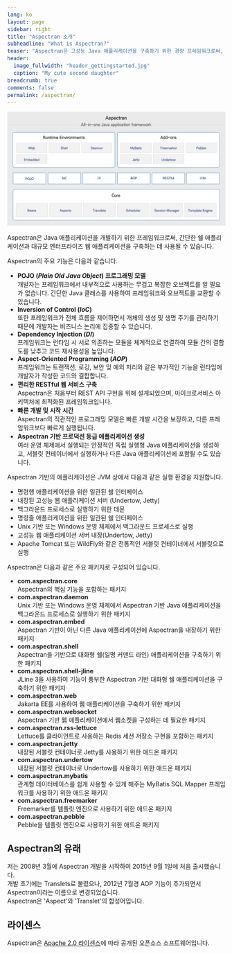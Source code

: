```yaml
---
lang: ko
layout: page
sidebar: right
title: "Aspectran 소개"
subheadline: "What is Aspectran?"
teaser: "Aspectran은 고성능 Java 애플리케이션을 구축하기 위한 경량 프레임워크로써, 직관적이고 유연한 개발 환경을 제공합니다."
header:
  image_fullwidth: "header_gettingstarted.jpg"
  caption: "My cute second daughter"
breadcrumb: true
comments: false
permalink: /aspectran/
---
```


![Aspectran Archtecture Diagram](/images/info/aspectran_archtecture_diagram.png "Aspectran Archtecture Diagram")

Aspectran은 Java 애플리케이션을 개발하기 위한 프레임워크로써,
간단한 쉘 애플리케이션과 대규모 엔터프라이즈 웹 애플리케이션을 구축하는 데 사용될 수 있습니다.

Aspectran의 주요 기능은 다음과 같습니다.

* **POJO (*Plain Old Java Object*) 프로그래밍 모델**  
  개발자는 프레임워크에서 내부적으로 사용하는 무겁고 복잡한 오브젝트를 알 필요가 없습니다.
  간단한 Java 클래스를 사용하여 프레임워크와 오브젝트를 교환할 수 있습니다. 
* **Inversion of Control (*IoC*)**  
  또한 프레임워크가 전체 흐름을 제어하면서 개체의 생성 및 생명 주기를 관리하기 때문에 개발자는 비즈니스 논리에 집중할 수 있습니다. 
* **Dependency Injection (*DI*)**  
  프레임워크는 런타임 시 서로 의존하는 모듈을 체계적으로 연결하여 모듈 간의 결합도를 낮추고 코드 재사용성을 높입니다. 
* **Aspect-Oriented Programming (*AOP*)**  
  프레임워크는 트랜잭션, 로깅, 보안 및 예외 처리와 같은 부가적인 기능을 런타임에 개발자가 작성한 코드와 결합합니다. 
* **편리한 RESTful 웹 서비스 구축**  
  Aspectran은 처음부터 REST API 구현을 위해 설계되었으며, 마이크로서비스 아키텍처에 최적화된 프레임워크입니다. 
* **빠른 개발 및 시작 시간**  
  Aspectran의 직관적인 프로그래밍 모델은 빠른 개발 시간을 보장하고, 다른 프레임워크보다 빠르게 실행됩니다. 
* **Aspectran 기반 프로덕션 등급 애플리케이션 생성**  
  여러 운영 체제에서 실행되는 안정적인 독립 실행형 Java 애플리케이션을 생성하고, 서블릿 컨테이너에서 실행하거나 다른 Java 애플리케이션에 포함될 수도 있습니다.

Aspectran 기반의 애플리케이션은 JVM 상에서 다음과 같은 실행 환경을 지원합니다.

* 명령행 애플리케이션을 위한 일관된 쉘 인터페이스
* 내장된 고성능 웹 애플리케이션 서버 (Undertow, Jetty)
* 백그라운드 프로세스로 실행하기 위한 데몬
* 명령줄 애플리케이션을 위한 일관된 쉘 인터페이스
* Unix 기반 또는 Windows 운영 체제에서 백그라운드 프로세스로 실행
* 고성능 웹 애플리케이션 서버 내장(Undertow, Jetty)
* Apache Tomcat 또는 WildFly와 같은 전통적인 서블릿 컨테이너에서 서블릿으로 실행

Aspectran은 다음과 같은 주요 패키지로 구성되어 있습니다.

* **com.aspectran.core**  
  Aspectran의 핵심 기능을 포함하는 패키지
* **com.aspectran.daemon**  
  Unix 기반 또는 Windows 운영 체제에서 Aspectran 기반 Java 애플리케이션을 백그라운드 프로세스로 실행하기 위한 패키지
* **com.aspectran.embed**  
  Aspectran 기반이 아닌 다른 Java 애플리케이션에 Aspectran을 내장하기 위한 패키지
* **com.aspectran.shell**  
  Aspectran을 기반으로 대화형 쉘(일명 커맨드 라인) 애플리케이션을 구축하기 위한 패키지
* **com.aspectran.shell-jline**  
  JLine 3을 사용하여 기능이 풍부한 Aspectran 기반 대화형 쉘 애플리케이션을 구축하기 위한 패키지
* **com.aspectran.web**  
  Jakarta EE를 사용하여 웹 애플리케이션을 구축하기 위한 패키지
* **com.aspectran.websocket**  
  Aspectran 기반 웹 애플리케이션에서 웹소켓을 구성하는 데 필요한 패키지
* **com.aspectran.rss-lettuce**  
  Lettuce를 클라이언트로 사용하는 Redis 세션 저장소 구현을 포함하는 패키지
* **com.aspectran.jetty**  
  내장된 서블릿 컨테이너로 Jetty를 사용하기 위한 애드온 패키지
* **com.aspectran.undertow**  
  내장된 서블릿 컨테이너로 Undertow를 사용하기 위한 애드온 패키지
* **com.aspectran.mybatis**  
  관계형 데이터베이스를 쉽게 사용할 수 있게 해주는 MyBatis SQL Mapper 프레임워크를 사용하기 위한 애드온 패키지
* **com.aspectran.freemarker**  
  Freemarker를 템플릿 엔진으로 사용하기 위한 애드온 패키지
* **com.aspectran.pebble**  
  Pebble을 템플릿 엔진으로 사용하기 위한 애드온 패키지

## Aspectran의 유래

저는 2008년 3월에 Aspectran 개발을 시작하여 2015년 9월 1일에 처음 출시했습니다.  
개발 초기에는 Translets로 불렸으나, 2012년 7월경 AOP 기능이 추가되면서 Aspectran이라는 이름으로 변경되었습니다.  
Aspectran은 'Aspect'와 'Translet'의 합성어입니다.

## 라이센스

Aspectran은 [Apache 2.0 라이센스](http://www.apache.org/licenses/LICENSE-2.0)에 따라 공개된 오픈소스 소프트웨어입니다.
